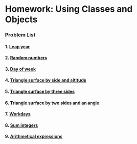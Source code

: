 Homework: Using Classes and Objects
===================================

### Problem List

#### 1. [Leap year](https://github.com/petyakostova/Telerik-Academy/tree/master/C%23/C%23%202/5.%20Using-Classes-And-Objects-HW/Leap-Year)
#### 2. [Random numbers](https://github.com/petyakostova/Telerik-Academy/tree/master/C%23/C%23%202/5.%20Using-Classes-And-Objects-HW/Random-Numbers)
#### 3. [Day of week](https://github.com/petyakostova/Telerik-Academy/tree/master/C%23/C%23%202/5.%20Using-Classes-And-Objects-HW/Day-Of-Week)
#### 4. [Triangle surface by side and altitude](https://github.com/petyakostova/Telerik-Academy/tree/master/C%23/C%23%202/5.%20Using-Classes-And-Objects-HW/Triangle-Surface-Side-Altitude)
#### 5. [Triangle surface by three sides](https://github.com/petyakostova/Telerik-Academy/tree/master/C%23/C%23%202/5.%20Using-Classes-And-Objects-HW/Triangle-Surface-Three-Sides)
#### 6. [Triangle surface by two sides and an angle](https://github.com/petyakostova/Telerik-Academy/tree/master/C%23/C%23%202/5.%20Using-Classes-And-Objects-HW/Triangle-Surface-Two-Sides-Angle)
#### 7. [Workdays](https://github.com/petyakostova/Telerik-Academy/tree/master/C%23/C%23%202/5.%20Using-Classes-And-Objects-HW/Workdays)
#### 8. [Sum integers](https://github.com/petyakostova/Telerik-Academy/tree/master/C%23/C%23%202/5.%20Using-Classes-And-Objects-HW/Sum-Integers)
#### 9. [Arithmetical expressions](https://github.com/petyakostova/Telerik-Academy/tree/master/C%23/C%23%202/5.%20Using-Classes-And-Objects-HW/Arithmetical-Expressions)